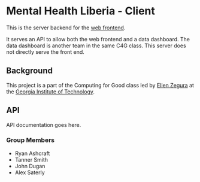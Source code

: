 # Mental Health Liberia - Client
This is the server backend for the [web frontend](https://github.com/Tanner/Mental-Health-Liberia-PEF-Client).

It serves an API to allow both the web frontend and a data dashboard. The data dashboard is another team in the same C4G class. This server does not directly serve the front end.

## Background
This project is a part of the Computing for Good class led by [Ellen Zegura](http://www.cc.gatech.edu/~ewz/Welcome.html) at the [Georgia Institute of Technology](http://www.gatech.edu).

## API
API documentation goes here.

### Group Members
* Ryan Ashcraft
* Tanner Smith
* John Dugan
* Alex Saterly